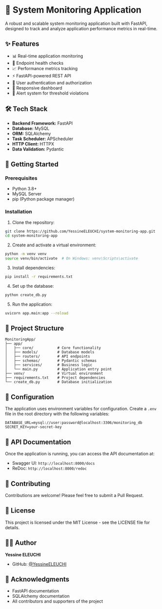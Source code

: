 # 🚀 System Monitoring Application

A robust and scalable system monitoring application built with FastAPI, designed to track and analyze application performance metrics in real-time.

## ✨ Features

- 📊 Real-time application monitoring
- 🔄 Endpoint health checks
- 📈 Performance metrics tracking
- ⚡ FastAPI-powered REST API
- 🔐 User authentication and authorization
- 📱 Responsive dashboard
- 🔔 Alert system for threshold violations

## 🛠️ Tech Stack

- **Backend Framework:** FastAPI
- **Database:** MySQL
- **ORM:** SQLAlchemy
- **Task Scheduler:** APScheduler
- **HTTP Client:** HTTPX
- **Data Validation:** Pydantic

## 🚀 Getting Started

### Prerequisites

- Python 3.8+
- MySQL Server
- pip (Python package manager)

### Installation

1. Clone the repository:
```bash
git clone https://github.com/YessineELEUCHI/system-monitoring-app.git
cd system-monitoring-app
```

2. Create and activate a virtual environment:
```bash
python -m venv venv
source venv/bin/activate  # On Windows: venv\Scripts\activate
```

3. Install dependencies:
```bash
pip install -r requirements.txt
```

4. Set up the database:
```bash
python create_db.py
```

5. Run the application:
```bash
uvicorn app.main:app --reload
```

## 📁 Project Structure

```
MonitoringApp/
├── app/
│   ├── core/           # Core functionality
│   ├── models/         # Database models
│   ├── routers/        # API endpoints
│   ├── schemas/        # Pydantic schemas
│   ├── services/       # Business logic
│   └── main.py         # Application entry point
├── venv/               # Virtual environment
├── requirements.txt    # Project dependencies
└── create_db.py        # Database initialization
```

## 🔧 Configuration

The application uses environment variables for configuration. Create a `.env` file in the root directory with the following variables:

```env
DATABASE_URL=mysql://user:password@localhost:3306/monitoring_db
SECRET_KEY=your-secret-key
```

## 📝 API Documentation

Once the application is running, you can access the API documentation at:
- Swagger UI: `http://localhost:8000/docs`
- ReDoc: `http://localhost:8000/redoc`

## 🤝 Contributing

Contributions are welcome! Please feel free to submit a Pull Request.

## 📄 License

This project is licensed under the MIT License - see the LICENSE file for details.

## 👨‍💻 Author

**Yessine ELEUCHI**
- GitHub: [@YessineELEUCHI](https://github.com/YessineELEUCHI)

## 🙏 Acknowledgments

- FastAPI documentation
- SQLAlchemy documentation
- All contributors and supporters of the project
